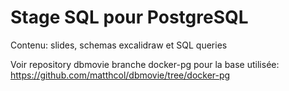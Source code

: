 # Stage SQL pour PostgreSQL

Contenu: slides, schemas excalidraw et SQL queries

Voir repository dbmovie branche docker-pg pour la base utilisée:
https://github.com/matthcol/dbmovie/tree/docker-pg
